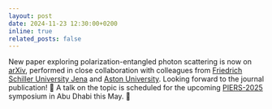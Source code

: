 ```yaml
---
layout: post
date: 2024-11-23 12:30:00+0200
inline: true
related_posts: false
---
```


New paper exploring polarization-entangled photon scattering is now on [arXiv](https://arxiv.org/abs/2411.06134), performed in close collaboration with colleagues from [Friedrich Schiller University Jena](https://www.physik.uni-jena.de/en/iap/18788/quantum-optics) and [Aston University](https://research.aston.ac.uk/en/organisations/mechanical-biomedical-design-engineering/persons/). Looking forward to the journal publication! :page_with_curl: A talk on the topic is scheduled for the upcoming [PIERS-2025](https://abdb2025.piers.org/session.html?sid=S039) symposium in Abu Dhabi this May. :date:
